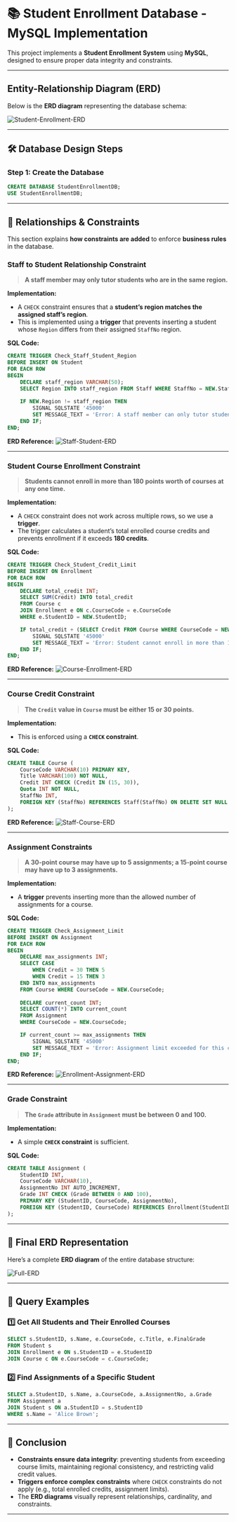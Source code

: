 # 📚 Student Enrollment Database - MySQL Implementation

This project implements a **Student Enrollment System** using **MySQL**, designed to ensure proper data integrity and constraints.

---

## **Entity-Relationship Diagram (ERD)**
Below is the **ERD diagram** representing the database schema:

![Student-Enrollment-ERD](./images/student_enrollment_erd.png)

---

## 🛠 **Database Design Steps**
### **Step 1: Create the Database**
```sql
CREATE DATABASE StudentEnrollmentDB;
USE StudentEnrollmentDB;
```

---

## 🔗 **Relationships & Constraints**
This section explains **how constraints are added** to enforce **business rules** in the database.

### **Staff to Student Relationship Constraint**
> **A staff member may only tutor students who are in the same region.**  

**Implementation:**  
- A `CHECK` constraint ensures that a **student’s region matches the assigned staff’s region**.
- This is implemented using a **trigger** that prevents inserting a student whose `Region` differs from their assigned `StaffNo` region.

**SQL Code:**
```sql
CREATE TRIGGER Check_Staff_Student_Region
BEFORE INSERT ON Student
FOR EACH ROW
BEGIN
    DECLARE staff_region VARCHAR(50);
    SELECT Region INTO staff_region FROM Staff WHERE StaffNo = NEW.StaffNo;
    
    IF NEW.Region != staff_region THEN
        SIGNAL SQLSTATE '45000' 
        SET MESSAGE_TEXT = 'Error: A staff member can only tutor students from the same region';
    END IF;
END;
```
**ERD Reference:**
![Staff-Student-ERD](./images/staff_student_erd.png)

---

### **Student Course Enrollment Constraint**
> **Students cannot enroll in more than 180 points worth of courses at any one time.**  

**Implementation:**  
- A `CHECK` constraint does not work across multiple rows, so we use a **trigger**.
- The trigger calculates a student’s total enrolled course credits and prevents enrollment if it exceeds **180 credits**.

**SQL Code:**
```sql
CREATE TRIGGER Check_Student_Credit_Limit
BEFORE INSERT ON Enrollment
FOR EACH ROW
BEGIN
    DECLARE total_credit INT;
    SELECT SUM(Credit) INTO total_credit
    FROM Course c
    JOIN Enrollment e ON c.CourseCode = e.CourseCode
    WHERE e.StudentID = NEW.StudentID;

    IF total_credit + (SELECT Credit FROM Course WHERE CourseCode = NEW.CourseCode) > 180 THEN
        SIGNAL SQLSTATE '45000' 
        SET MESSAGE_TEXT = 'Error: Student cannot enroll in more than 180 credit points.';
    END IF;
END;
```
**ERD Reference:**
![Course-Enrollment-ERD](./images/course_enrollment_erd.png)

---

### **Course Credit Constraint**
> **The `Credit` value in `Course` must be either 15 or 30 points.**  

**Implementation:**  
- This is enforced using a **`CHECK` constraint**.

**SQL Code:**
```sql
CREATE TABLE Course (
    CourseCode VARCHAR(10) PRIMARY KEY,
    Title VARCHAR(100) NOT NULL,
    Credit INT CHECK (Credit IN (15, 30)), 
    Quota INT NOT NULL,
    StaffNo INT,
    FOREIGN KEY (StaffNo) REFERENCES Staff(StaffNo) ON DELETE SET NULL
);
```

**ERD Reference:**
![Staff-Course-ERD](./images/staff_course_erd.png)

---

### **Assignment Constraints**
> **A 30-point course may have up to 5 assignments; a 15-point course may have up to 3 assignments.**  

**Implementation:**  
- A **trigger** prevents inserting more than the allowed number of assignments for a course.

**SQL Code:**
```sql
CREATE TRIGGER Check_Assignment_Limit
BEFORE INSERT ON Assignment
FOR EACH ROW
BEGIN
    DECLARE max_assignments INT;
    SELECT CASE 
        WHEN Credit = 30 THEN 5
        WHEN Credit = 15 THEN 3
    END INTO max_assignments
    FROM Course WHERE CourseCode = NEW.CourseCode;
    
    DECLARE current_count INT;
    SELECT COUNT(*) INTO current_count 
    FROM Assignment 
    WHERE CourseCode = NEW.CourseCode;

    IF current_count >= max_assignments THEN
        SIGNAL SQLSTATE '45000' 
        SET MESSAGE_TEXT = 'Error: Assignment limit exceeded for this course.';
    END IF;
END;
```
**ERD Reference:**
![Enrollment-Assignment-ERD](./images/enrollment_assignment_erd.png)

---

### **Grade Constraint**
> **The `Grade` attribute in `Assignment` must be between 0 and 100.**  

**Implementation:**  
- A simple **`CHECK` constraint** is sufficient.

**SQL Code:**
```sql
CREATE TABLE Assignment (
    StudentID INT,
    CourseCode VARCHAR(10),
    AssignmentNo INT AUTO_INCREMENT,
    Grade INT CHECK (Grade BETWEEN 0 AND 100),
    PRIMARY KEY (StudentID, CourseCode, AssignmentNo),
    FOREIGN KEY (StudentID, CourseCode) REFERENCES Enrollment(StudentID, CourseCode) ON DELETE CASCADE
);
```

---

## 🏢 **Final ERD Representation**
Here’s a complete **ERD diagram** of the entire database structure:

![Full-ERD](./images/full_erd.png)

---

## 🔎 **Query Examples**
### **1️⃣ Get All Students and Their Enrolled Courses**
```sql
SELECT s.StudentID, s.Name, e.CourseCode, c.Title, e.FinalGrade
FROM Student s
JOIN Enrollment e ON s.StudentID = e.StudentID
JOIN Course c ON e.CourseCode = c.CourseCode;
```

### **2️⃣ Find Assignments of a Specific Student**
```sql
SELECT a.StudentID, s.Name, a.CourseCode, a.AssignmentNo, a.Grade
FROM Assignment a
JOIN Student s ON a.StudentID = s.StudentID
WHERE s.Name = 'Alice Brown';
```

---

## 🔮 **Conclusion**
- **Constraints ensure data integrity**: preventing students from exceeding course limits, maintaining regional consistency, and restricting valid credit values.
- **Triggers enforce complex constraints** where `CHECK` constraints do not apply (e.g., total enrolled credits, assignment limits).
- The **ERD diagrams** visually represent relationships, cardinality, and constraints.

---

 
